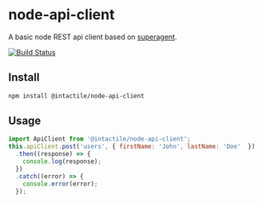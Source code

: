 # node-api-client
A basic node REST api client based on [superagent](http://visionmedia.github.io/superagent/).

[![Build Status](https://travis-ci.org/intactile/node-api-client.svg?branch=master)](https://travis-ci.org/intactile/node-api-client)

## Install

```bash
npm install @intactile/node-api-client
```

## Usage

```javascript
import ApiClient from '@intactile/node-api-client';
this.apiClient.post('users', { firstName: 'John', lastName: 'Doe'  })
  .then((response) => {
    console.log(response);
  })
  .catch((error) => {
    console.error(error);
  });
```
